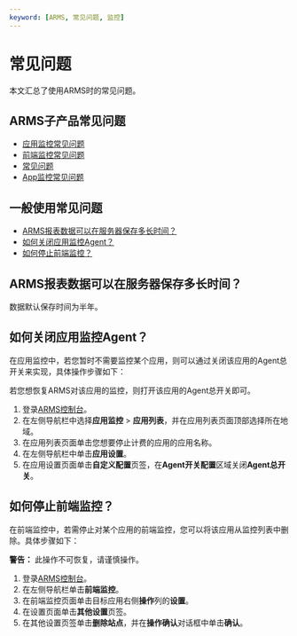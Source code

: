 ```yaml
---
keyword: [ARMS, 常见问题, 监控]
---
```


# 常见问题

本文汇总了使用ARMS时的常见问题。

## ARMS子产品常见问题

-   [应用监控常见问题](/intl.zh-CN/应用监控/应用监控常见问题.md)
-   [前端监控常见问题](/intl.zh-CN/前端监控/前端监控常见问题.md)
-   [常见问题]()
-   [App监控常见问题](/intl.zh-CN/App监控/App监控常见问题.md)

## 一般使用常见问题

-   [ARMS报表数据可以在服务器保存多长时间？](#section_my0_bx5_9w5)
-   [如何关闭应用监控Agent？](#section_epz_pp5_lnv)
-   [如何停止前端监控？](#section_f5g_9nk_9ah)

## ARMS报表数据可以在服务器保存多长时间？

数据默认保存时间为半年。

## 如何关闭应用监控Agent？

在应用监控中，若您暂时不需要监控某个应用，则可以通过关闭该应用的Agent总开关来实现，具体操作步骤如下：

若您想恢复ARMS对该应用的监控，则打开该应用的Agent总开关即可。

1.  登录[ARMS控制台](https://arms-intl.console.aliyun.com/)。
2.  在左侧导航栏中选择**应用监控** \> **应用列表**，并在应用列表页面顶部选择所在地域。
3.  在应用列表页面单击您想要停止计费的应用的应用名称。
4.  在左侧导航栏中单击**应用设置**。
5.  在应用设置页面单击**自定义配置**页签，在**Agent开关配置**区域关闭**Agent总开关**。

## 如何停止前端监控？

在前端监控中，若需停止对某个应用的前端监控，您可以将该应用从监控列表中删除。具体步骤如下：

**警告：** 此操作不可恢复，请谨慎操作。

1.  登录[ARMS控制台](https://arms-intl.console.aliyun.com/)。
2.  在左侧导航栏单击**前端监控**。
3.  在前端监控页面单击目标应用右侧**操作**列的**设置**。
4.  在设置页面单击**其他设置**页签。
5.  在其他设置页签单击**删除站点**，并在**操作确认**对话框中单击**确认**。


